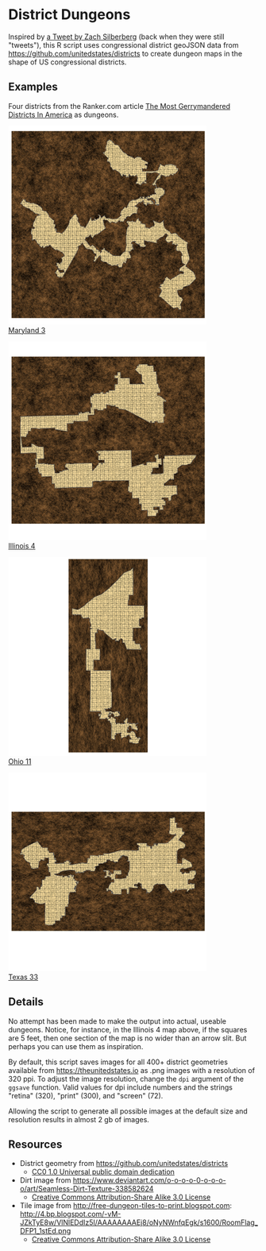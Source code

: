 # District Dungeons

Inspired by [a Tweet by Zach Silberberg](https://x.com/zachsilberberg/status/1526274411103408129) (back when they were still "tweets"), this R script uses congressional district geoJSON data from <https://github.com/unitedstates/districts> to create dungeon maps in the shape of US congressional districts.

## Examples

Four districts from the Ranker.com article [The Most Gerrymandered Districts In America](https://www.ranker.com/list/most-gerrymandered-districts-in-america/eric-vega) as dungeons.

[![Maryland 3](images/examples/MD-3.png "A D&D dungeon in the shape of Maryland's 3rd US congressional district.")](images/examples/MD-3_800.png)
<br />[Maryland 3](https://en.wikipedia.org/wiki/Maryland%27s_3rd_congressional_district)

[![Illinois 4](images/examples/IL-4.png "A D&D dungeon in the shape of Illinois's 4th US congressional district.")](images/examples/IL-4_800.png)
<br />[Illinois 4](https://en.wikipedia.org/wiki/Illinois%27s_4th_congressional_district)

[![Ohio 11](images/examples/OH-11.png "A D&D dungeon in the shape of Ohio's 11th US congressional district.")](images/examples/OH-11_800.png)
<br />[Ohio 11](https://en.wikipedia.org/wiki/Ohio%27s_11th_congressional_district)

[![Texas 33](images/examples/TX-33.png "A D&D dungeon in the shape of Texas's 33rd US congressional district.")](TX-33.png)
<br />[Texas 33](https://en.wikipedia.org/wiki/Texas%27s_33rd_congressional_district)

## Details

No attempt has been made to make the output into actual, useable dungeons. Notice, for instance, in the Illinois 4 map above, if the squares are 5 feet, then one section of the map is no wider than an arrow slit. But perhaps you can use them as inspiration.

By default, this script saves images for all 400+ district geometries available from <https://theunitedstates.io> as .png images with a resolution of 320 ppi. To adjust the image resolution, change the `dpi` argument of the `ggsave` function. Valid values for dpi include numbers and the strings "retina" (320), "print" (300), and "screen" (72).

Allowing the script to generate all possible images at the default size and resolution results in almost 2 gb of images.

## Resources

- District geometry from <https://github.com/unitedstates/districts>
    - [CC0 1.0 Universal public domain dedication](https://creativecommons.org/publicdomain/zero/1.0/)
- Dirt image from <https://www.deviantart.com/o-o-o-o-0-o-o-o-o/art/Seamless-Dirt-Texture-338582624>
    - [Creative Commons Attribution-Share Alike 3.0 License](https://creativecommons.org/licenses/by-sa/3.0/)
- Tile image from <http://free-dungeon-tiles-to-print.blogspot.com>: <http://4.bp.blogspot.com/-vM-JZkTyE8w/VlNlEDdIz5I/AAAAAAAAEj8/oNyNWnfqEgk/s1600/RoomFlag_DFP1_1stEd.png>
    - [Creative Commons Attribution-Share Alike 3.0 License](https://creativecommons.org/licenses/by-sa/3.0/)

